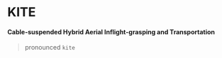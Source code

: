 # KITE
#### **C**able-suspended **H**ybrid **A**erial **I**nflight-grasping and **T**ransportation

> pronounced `kite`
